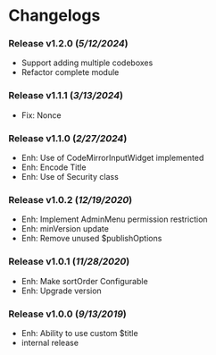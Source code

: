 # Changelogs

### Release v1.2.0 (*5/12/2024*)
- Support adding multiple codeboxes
- Refactor complete module

### Release v1.1.1 (*3/13/2024*)
- Fix: Nonce

### Release v1.1.0 (*2/27/2024*)
- Enh: Use of CodeMirrorInputWidget implemented
- Enh: Encode Title
- Enh: Use of Security class

### Release v1.0.2 (*12/19/2020*)
- Enh: Implement AdminMenu permission restriction
- Enh: minVersion update
- Enh: Remove unused $publishOptions

### Release v1.0.1 (*11/28/2020*)
- Enh: Make sortOrder Configurable
- Enh: Upgrade version

### Release v1.0.0 (*9/13/2019*)
- Enh: Ability to use custom $title
- internal release
